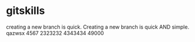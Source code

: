# gitskills
creating a new branch is quick.
Creating a new branch is quick AND simple.
qazwsx
4567
2323232
4343434
49000
